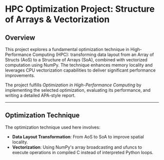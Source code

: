 # HPC Optimization Project: Structure of Arrays & Vectorization

## Overview

This project explores a fundamental optimization technique in High-Performance Computing (HPC): transforming data layout from an Array of Structs (AoS) to a Structure of Arrays (SoA), combined with vectorized computation using NumPy. The technique enhances memory locality and leverages CPU vectorization capabilities to deliver significant performance improvements.

The project fulfills *Optimization in High-Performance Computing* by implementing the selected optimization, evaluating its performance, and writing a detailed APA-style report.

---

## Optimization Technique

The optimization technique used here involves:
- **Data Layout Transformation**: From AoS to SoA to improve spatial locality.
- **Vectorization**: Using NumPy's array broadcasting and ufuncs to execute operations in compiled C instead of interpreted Python loops.


